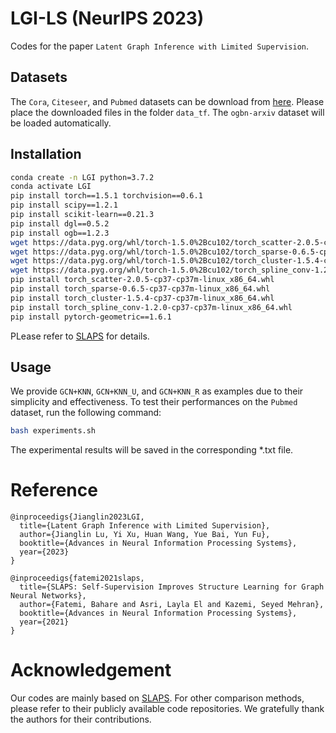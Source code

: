 # LGI-LS (NeurIPS 2023)
Codes for the paper `Latent Graph Inference with Limited Supervision`.

## Datasets

The `Cora`, `Citeseer`, and `Pubmed` datasets can be download from  [here](https://github.com/tkipf/gcn/tree/master/gcn/data). Please place the downloaded files in the folder `data_tf`. The `ogbn-arxiv` dataset will be loaded automatically.


## Installation
```bash
conda create -n LGI python=3.7.2
conda activate LGI
pip install torch==1.5.1 torchvision==0.6.1
pip install scipy==1.2.1
pip install scikit-learn==0.21.3
pip install dgl==0.5.2
pip install ogb==1.2.3
wget https://data.pyg.org/whl/torch-1.5.0%2Bcu102/torch_scatter-2.0.5-cp37-cp37m-linux_x86_64.whl
wget https://data.pyg.org/whl/torch-1.5.0%2Bcu102/torch_sparse-0.6.5-cp37-cp37m-linux_x86_64.whl
wget https://data.pyg.org/whl/torch-1.5.0%2Bcu102/torch_cluster-1.5.4-cp37-cp37m-linux_x86_64.whl
wget https://data.pyg.org/whl/torch-1.5.0%2Bcu102/torch_spline_conv-1.2.0-cp37-cp37m-linux_x86_64.whl
pip install torch_scatter-2.0.5-cp37-cp37m-linux_x86_64.whl
pip install torch_sparse-0.6.5-cp37-cp37m-linux_x86_64.whl
pip install torch_cluster-1.5.4-cp37-cp37m-linux_x86_64.whl
pip install torch_spline_conv-1.2.0-cp37-cp37m-linux_x86_64.whl
pip install pytorch-geometric==1.6.1
```

PLease refer to [SLAPS](https://github.com/BorealisAI/SLAPS-GNN/tree/main) for details.

## Usage

We provide `GCN+KNN`, `GCN+KNN_U`, and `GCN+KNN_R` as examples due to their simplicity and effectiveness. To test their performances on the `Pubmed` dataset, run the following command:

```bash
bash experiments.sh
```

The experimental results will be saved in the corresponding *.txt file.

# Reference

    @inproceedigs{Jianglin2023LGI,
      title={Latent Graph Inference with Limited Supervision},
      author={Jianglin Lu, Yi Xu, Huan Wang, Yue Bai, Yun Fu},
      booktitle={Advances in Neural Information Processing Systems},
      year={2023}
    }

    @inproceedigs{fatemi2021slaps,
      title={SLAPS: Self-Supervision Improves Structure Learning for Graph Neural Networks},
      author={Fatemi, Bahare and Asri, Layla El and Kazemi, Seyed Mehran},
      booktitle={Advances in Neural Information Processing Systems},
      year={2021}
    }

# Acknowledgement
Our codes are mainly based on [SLAPS](https://github.com/BorealisAI/SLAPS-GNN/tree/main). For other comparison methods, please refer to their publicly available code repositories. We gratefully thank the authors for their contributions. 
